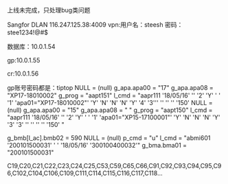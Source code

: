 上线未完成，只处理bug类问题

Sangfor DLAN
116.247.125.38:4009
vpn:用户名：steesh   密码：stee1234!@#$

数据库：10.0.1.54

gp:10.0.1.55

cr:10.0.1.56

gp账号密码都是：tiptop
NULL = (null)
g_apa.apa00 = "17"
g_apa.apa08 = "XP17-18010002"
g_prog = "aapt151"
l_cmd = "aapr111  '18/05/16' '' '2' 'Y' ' ' '1' 'apa01=\"XP17-18010002\"' 'Y' 'N' 'N' 'N' 'Y' '4' '3''' '' '' '' '150' 
NULL = (null)
g_apa.apa00 = "15"
g_apa.apa08 = " "
g_prog = "aapt150"
l_cmd = "aapr111  '18/05/16' '' '2' 'Y' ' ' '1' 'apa01=\"XP15-17100001\"' 'Y' 'N' 'N' 'N' 'Y' '3' '3' '' '' '' '' '150' "
 
g_bmb[l_ac].bmb02 = 590
NULL = (null)
p_cmd = "u"
l_cmd = "abmi601 '200101500031' ' ' '18/05/16' '300100400032'"
g_bma.bma01 = "200101500031"

C19,C20,C21,C22,C23,C24,C25,C53,C59,C65,C66,C91,C92,C93,C94,C95,C96,C102,C104,C106,C109,C111,C114,C115,C116,C117,C118...